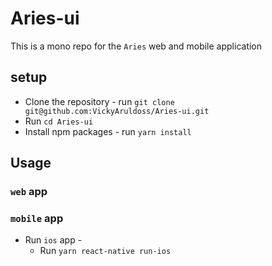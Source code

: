 # Aries-ui

This is a mono repo for the `Aries` web and mobile application

## setup

* Clone the repository - run `git clone git@github.com:VickyAruldoss/Aries-ui.git`
* Run `cd Aries-ui`
* Install npm packages - run `yarn install`

## Usage

### `web` app

### `mobile` app
* Run `ios` app -
    * Run `yarn react-native run-ios`
